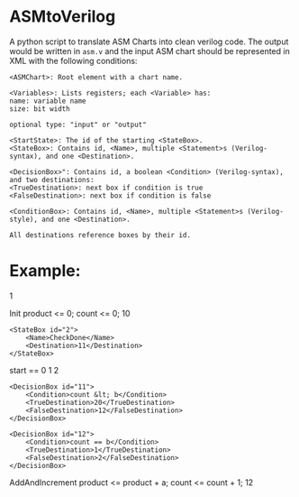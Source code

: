 # ASMtoVerilog

A python script to translate ASM Charts into clean verilog code. The output would be written in ```asm.v``` and the input ASM chart should be represented in XML with the following conditions:

```
<ASMChart>: Root element with a chart name.

<Variables>: Lists registers; each <Variable> has:
name: variable name
size: bit width

optional type: "input" or "output"

<StartState>: The id of the starting <StateBox>.
<StateBox>: Contains id, <Name>, multiple <Statement>s (Verilog-syntax), and one <Destination>.

<DecisionBox>": Contains id, a boolean <Condition> (Verilog-syntax), and two destinations:
<TrueDestination>: next box if condition is true
<FalseDestination>: next box if condition is false

<ConditionBox>: Contains id, <Name>, multiple <Statement>s (Verilog-style), and one <Destination>.

All destinations reference boxes by their id.
```


# Example:
<StartState>1</StartState>

<StateBoxes>
    <StateBox id="1">
        <Name>Init</Name>
        <Statements>
            <Statement>product &lt;= 0;</Statement>
            <Statement>count &lt;= 0;</Statement>
        </Statements>
        <Destination>10</Destination>
    </StateBox>

    <StateBox id="2">
        <Name>CheckDone</Name>
        <Destination>11</Destination>
    </StateBox>
</StateBoxes>

<DecisionBoxes>
    <DecisionBox id="10">
        <Condition>start == 0</Condition>
        <TrueDestination>1</TrueDestination>
        <FalseDestination>2</FalseDestination>
    </DecisionBox>

    <DecisionBox id="11">
        <Condition>count &lt; b</Condition>
        <TrueDestination>20</TrueDestination>
        <FalseDestination>12</FalseDestination>
    </DecisionBox>

    <DecisionBox id="12">
        <Condition>count == b</Condition>
        <TrueDestination>1</TrueDestination>
        <FalseDestination>2</FalseDestination>
    </DecisionBox>
</DecisionBoxes>

<ConditionBoxes>
    <ConditionBox id="20">
        <Name>AddAndIncrement</Name>
        <Statements>
            <Statement>product &lt;= product + a;</Statement>
            <Statement>count &lt;= count + 1;</Statement>
        </Statements>
        <Destination>12</Destination>
    </ConditionBox>
</ConditionBoxes>
